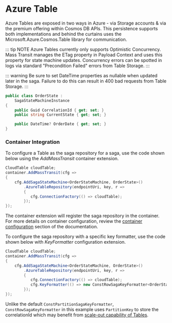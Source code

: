 # Azure Table

Azure Tables are exposed in two ways in Azure - via Storage accounts & via the premium offering within Cosmos DB APIs. This persistence supports both implementations and behind the curtains uses the Microsoft.Azure.Cosmos.Table library for communication.

::: tip NOTE
Azure Tables currently only supports Optimistic Concurrency. Mass Transit manages the ETag property in Payload Context and uses this property for state machine updates. Concurrency errors can be spotted in logs via standard "Precondition Failed" errors from Table Storage.
:::

::: warning
Be sure to set DateTime properties as nullable when updated later in the saga. Failure to do this can result in 400 bad requests from Table Storage.
:::

```cs {10}
public class OrderState :
    SagaStateMachineInstance
{
    public Guid CorrelationId { get; set; }
    public string CurrentState { get; set; }

    public DateTime? OrderDate { get; set; }
}
```

### Container Integration

To configure a Table as the saga repository for a saga, use the code shown below using the _AddMassTransit_ container extension.

```cs
CloudTable cloudTable;
container.AddMassTransit(cfg =>
{
    cfg.AddSagaStateMachine<OrderStateMachine, OrderState>()
        .AzureTableRepository(endpointUri, key, r =>
        {
           cfg.ConnectionFactory(() => cloudTable);
        });
});
```

The container extension will register the saga repository in the container. For more details on container configuration, review the [container configuration](/usage/containers/) section of the documentation.

To configure the saga repository with a specific key formatter, use the code shown below with _KeyFormatter_ configuration extension.

```cs
CloudTable cloudTable;
container.AddMassTransit(cfg =>
{
    cfg.AddSagaStateMachine<OrderStateMachine, OrderState>()
        .AzureTableRepository(endpointUri, key, r =>
        {
           cfg.ConnectionFactory(() => cloudTable);
           cfg.KeyFormatter(() => new ConstRowSagaKeyFormatter<OrderState>(typeof(OrderState).Name)))
        });
});
```

Unlike the default `ConstPartitionSagaKeyFormatter`, `ConstRowSagaKeyFormatter` in this example uses `PartitionKey` to store the correlationId which may benefit from [scale-out capability of Tables](https://docs.microsoft.com/en-us/rest/api/storageservices/designing-a-scalable-partitioning-strategy-for-azure-table-storage#scalability).
